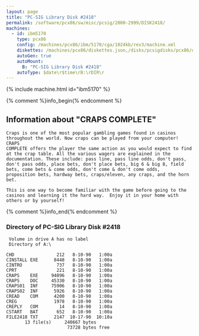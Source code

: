 ```yaml
---
layout: page
title: "PC-SIG Library Disk #2418"
permalink: /software/pcx86/sw/misc/pcsig/2000-2999/DISK2418/
machines:
  - id: ibm5170
    type: pcx86
    config: /machines/pcx86/ibm/5170/cga/1024kb/rev3/machine.xml
    diskettes: /machines/pcx86/diskettes.json,/disks/pcsigdisks/pcx86/diskettes.json
    autoGen: true
    autoMount:
      B: "PC-SIG Library Disk #2418"
    autoType: $date\r$time\rB:\rDIR\r
---
```


{% include machine.html id="ibm5170" %}

{% comment %}info_begin{% endcomment %}

## Information about "CRAPS COMPLETE"

    Craps is one of the most popular gambling games found in casinos
    throughout the world. Now craps can be played from your computer! CRAPS
    COMPLETE offers the player the same action as you would expect to find
    at the crap table. All the various wagers are explained in the
    documentation. These include: pass line, pass line odds, don't pass,
    don't pass odds, place bets, don't place bets, big 6 & big 8, field
    bets, come bets & come odds, don't come & don't come odds,
    proposition bets, hardway bets, craps/eleven, any craps, and the horn
    bet.
    
    This is one way to become familiar with the game before going to the
    casinos and learning it the hard way.  Enjoy it in your home with
    others or by yourself!
{% comment %}info_end{% endcomment %}


### Directory of PC-SIG Library Disk #2418

     Volume in drive A has no label
     Directory of A:\

    CHD                212   8-10-90   1:00a
    CINSTALL EXE      8448   8-10-90   1:00a
    CINTRO             737   8-10-90   1:00a
    CPRT               221   8-10-90   1:00a
    CRAPS    EXE     94896   8-10-90   1:00a
    CRAPS    DOC     45330   8-10-90   1:00a
    CRAPS01  INF     75906   8-10-90   1:00a
    CRAPS02  INF      5926   8-10-90   1:00a
    CREAD    COM      4200   8-10-90   1:00a
    CREG              1978   8-10-90   1:00a
    CREPLY   COM        14   8-10-90   1:00a
    CSTART   BAT       652   8-10-90   1:00a
    FILE2418 TXT      2147  10-17-90  10:10a
           13 file(s)     240667 bytes
                           73728 bytes free

